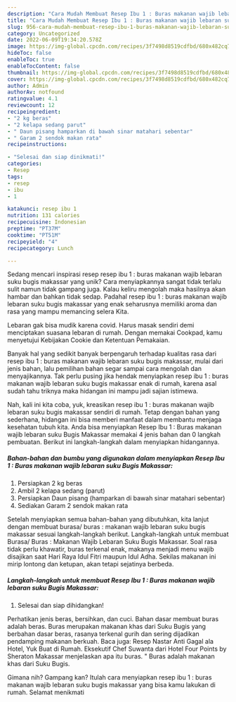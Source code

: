 ```yaml
---
description: "Cara Mudah Membuat Resep Ibu 1 : Buras makanan wajib lebaran suku Bugis Makassar yang Bisa Manjain Lidah"
title: "Cara Mudah Membuat Resep Ibu 1 : Buras makanan wajib lebaran suku Bugis Makassar yang Bisa Manjain Lidah"
slug: 956-cara-mudah-membuat-resep-ibu-1-buras-makanan-wajib-lebaran-suku-bugis-makassar-yang-bisa-manjain-lidah
category: Uncategorized
date: 2022-06-09T19:34:20.578Z
image: https://img-global.cpcdn.com/recipes/3f7498d8519cdfbd/680x482cq70/resep-ibu-1-buras-makanan-wajib-lebaran-suku-bugis-makassar-foto-resep-utama.jpg
hideToc: false
enableToc: true
enableTocContent: false
thumbnail: https://img-global.cpcdn.com/recipes/3f7498d8519cdfbd/680x482cq70/resep-ibu-1-buras-makanan-wajib-lebaran-suku-bugis-makassar-foto-resep-utama.jpg
cover: https://img-global.cpcdn.com/recipes/3f7498d8519cdfbd/680x482cq70/resep-ibu-1-buras-makanan-wajib-lebaran-suku-bugis-makassar-foto-resep-utama.jpg
author: Admin
authorAv: notfound
ratingvalue: 4.1
reviewcount: 12
recipeingredient:
- "2 kg beras"
- "2 kelapa sedang parut"
- " Daun pisang hamparkan di bawah sinar matahari sebentar"
- " Garam 2 sendok makan rata"
recipeinstructions:

- "Selesai dan siap dinikmati!"
categories:
- Resep
tags:
- resep
- ibu
- 1

katakunci: resep ibu 1 
nutrition: 131 calories
recipecuisine: Indonesian
preptime: "PT37M"
cooktime: "PT51M"
recipeyield: "4"
recipecategory: Lunch

---
```





Sedang mencari inspirasi resep resep ibu 1 : buras makanan wajib lebaran suku bugis makassar yang unik? Cara menyiapkannya sangat tidak terlalu sulit namun tidak gampang juga. Kalau keliru mengolah maka hasilnya akan hambar dan bahkan tidak sedap. Padahal resep ibu 1 : buras makanan wajib lebaran suku bugis makassar yang enak seharusnya memiliki aroma dan rasa yang mampu memancing selera Kita.





Lebaran gak bisa mudik karena covid. Harus masak sendiri demi menciptakan suasana lebaran di rumah. Dengan memakai Cookpad, kamu menyetujui Kebijakan Cookie dan Ketentuan Pemakaian.

Banyak hal yang sedikit banyak berpengaruh terhadap kualitas rasa dari resep ibu 1 : buras makanan wajib lebaran suku bugis makassar, mulai dari jenis bahan, lalu pemilihan bahan segar sampai cara mengolah dan menyajikannya. Tak perlu pusing jika hendak menyiapkan resep ibu 1 : buras makanan wajib lebaran suku bugis makassar enak di rumah, karena asal sudah tahu triknya maka hidangan ini mampu jadi sajian istimewa.






Nah, kali ini kita coba, yuk, kreasikan resep ibu 1 : buras makanan wajib lebaran suku bugis makassar sendiri di rumah. Tetap dengan bahan yang sederhana, hidangan ini bisa memberi manfaat dalam membantu menjaga kesehatan tubuh kita. Anda bisa menyiapkan Resep Ibu 1 : Buras makanan wajib lebaran suku Bugis Makassar memakai 4 jenis bahan dan 0 langkah pembuatan. Berikut ini langkah-langkah dalam menyiapkan hidangannya.

<!--inarticleads1-->

##### Bahan-bahan dan bumbu yang digunakan dalam menyiapkan Resep Ibu 1 : Buras makanan wajib lebaran suku Bugis Makassar:

1. Persiapkan 2 kg beras
1. Ambil 2 kelapa sedang (parut)
1. Persiapkan  Daun pisang (hamparkan di bawah sinar matahari sebentar)
1. Sediakan  Garam 2 sendok makan rata


Setelah menyiapkan semua bahan-bahan yang dibutuhkan, kita lanjut dengan membuat burasa/ buras : makanan wajib lebaran suku bugis makassar sesuai langkah-langkah berikut. Langkah-langkah untuk membuat Burasa/ Buras : Makanan Wajib Lebaran Suku Bugis Makassar. Soal rasa tidak perlu khawatir, buras terkenal enak, makanya menjadi menu wajib disajikan saat Hari Raya Idul Fitri maupun Idul Adha. Sekilas makanan ini mirip lontong dan ketupan, akan tetapi sejatinya berbeda. 

<!--inarticleads2-->

##### Langkah-langkah untuk membuat Resep Ibu 1 : Buras makanan wajib lebaran suku Bugis Makassar:


1. Selesai dan siap dihidangkan!

Perhatikan jenis beras, bersihkan, dan cuci. Bahan dasar membuat buras adalah beras. Buras merupakan makanan khas dari Suku Bugis yang berbahan dasar beras, rasanya terkenal gurih dan sering dijadikan pendamping makanan berkuah. Baca juga: Resep Nastar Anti Gagal ala Hotel, Yuk Buat di Rumah. Eksekutif Chef Suwanta dari Hotel Four Points by Sheraton Makassar menjelaskan apa itu buras. &#34; Buras adalah makanan khas dari Suku Bugis. 

Gimana nih? Gampang kan? Itulah cara menyiapkan resep ibu 1 : buras makanan wajib lebaran suku bugis makassar yang bisa kamu lakukan di rumah. Selamat menikmati
